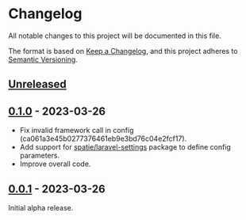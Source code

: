 # Changelog

All notable changes to this project will be documented in this file.

The format is based on [Keep a Changelog][keep_a_changelog_url],
and this project adheres to [Semantic Versioning][semver_url].

## [Unreleased]



## [0.1.0] - 2023-03-26

- Fix invalid framework call in config (ca061a3e45b0277376461eb9e3bd76c04e2fcf17).
- Add support for [spatie/laravel-settings](https://github.com/spatie/laravel-settings) package to define config parameters.
- Improve overall code.

## [0.0.1] - 2023-03-26

Initial alpha release.

[keep_a_changelog_url]: https://keepachangelog.com/en/1.0.0/
[semver_url]: https://semver.org/spec/v2.0.0.html
[Unreleased]: https://github.com/norse-blue/laravel-banxico/compare/0.1.0...HEAD
[0.1.0]: https://github.com/norse-blue/laravel-banxico/compare/0.0.1...0.1.0
[0.0.1]: https://github.com/norse-blue/laravel-banxico/compare/0.0.0...0.0.1
